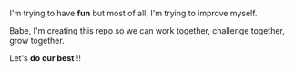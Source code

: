 I'm trying to have **fun** but most of all, I'm trying to improve myself.

Babe, I'm creating this repo so we can work together, challenge together, grow together.

Let's **__do our best__** :bangbang:


